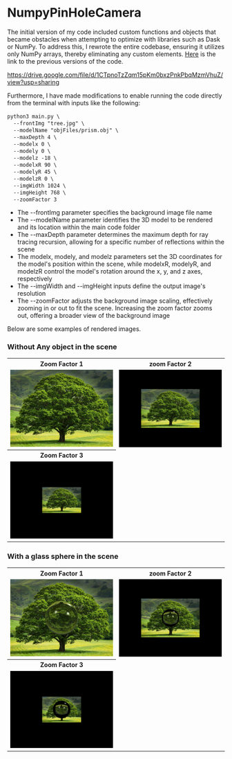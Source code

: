 # NumpyPinHoleCamera

The initial version of my code included custom functions and objects that became obstacles when attempting to optimize with libraries such as Dask or NumPy. To address this, I rewrote the entire codebase, ensuring it utilizes only NumPy arrays, thereby eliminating any custom elements.
[Here](https://github.com/moezdurrani/ChromaticAberration) is the link to the previous versions of the code.

https://drive.google.com/file/d/1CTpnoTzZqm15pKm0bxzPnkPbqMzmVhuZ/view?usp=sharing

Furthermore, I have made modifications to enable running the code directly from the terminal with inputs like the following:

```
python3 main.py \
  --frontImg "tree.jpg" \
  --modelName "objFiles/prism.obj" \
  --maxDepth 4 \
  --modelx 0 \
  --modely 0 \
  --modelz -18 \
  --modelxR 90 \
  --modelyR 45 \
  --modelzR 0 \
  --imgWidth 1024 \
  --imgHeight 768 \
  --zoomFactor 3
```

<ul>
<li>The --frontImg parameter specifies the background image file name</li>
<li>The --modelName parameter identifies the 3D model to be rendered and its location within the main code folder</li>
<li>The --maxDepth parameter determines the maximum depth for ray tracing recursion, allowing for a specific number of reflections within the scene</li>
<li>The modelx, modely, and modelz parameters set the 3D coordinates for the model's position within the scene, while modelxR, modelyR, and modelzR control the model's rotation around the x, y, and z axes, respectively</li>
<li>The --imgWidth and --imgHeight inputs define the output image's resolution</li>
<li>The --zoomFactor adjusts the background image scaling, effectively zooming in or out to fit the scene. Increasing the zoom factor zooms out, offering a broader view of the background image</li>
</ul>

Below are some examples of rendered images.

<h3>Without Any object in the scene</h3>

<table align="center">
  <tr>
    <th>Zoom Factor 1</th>
    <th>zoom Factor 2</th>
  </tr>
  <tr>
    <td><img src="https://github.com/moezdurrani/NumpyPinHoleCamera/blob/main/images/Zoom1.png" alt="gray cube"></td>
    <td><img src="https://github.com/moezdurrani/NumpyPinHoleCamera/blob/main/images/Zoom2.png" alt="gray cube"></td>
  </tr>
<tr>
    <th>Zoom Factor 3</th>
  </tr>
<tr>
    <td><img src="https://github.com/moezdurrani/NumpyPinHoleCamera/blob/main/images/Zoom3.png" alt="gray cube"></td>
  </tr>
</table>

<h3>With a glass sphere in the scene</h3>

<table align="center">
  <tr>
    <th>Zoom Factor 1</th>
    <th>zoom Factor 2</th>
  </tr>
  <tr>
    <td><img src="https://github.com/moezdurrani/NumpyPinHoleCamera/blob/main/images/Spherezoom1.png" alt="gray cube"></td>
    <td><img src="https://github.com/moezdurrani/NumpyPinHoleCamera/blob/main/images/Spherezoom2.png" alt="gray cube"></td>
  </tr>
<tr>
    <th>Zoom Factor 3</th>
  </tr>
<tr>
    <td><img src="https://github.com/moezdurrani/NumpyPinHoleCamera/blob/main/images/Spherezoom3.png" alt="gray cube"></td>
  </tr>
</table>